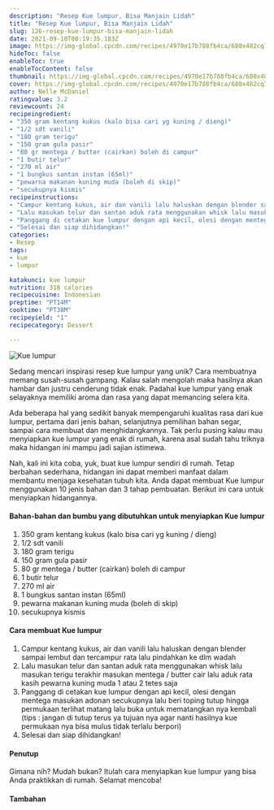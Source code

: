 ```yaml
---
description: "Resep Kue lumpur, Bisa Manjain Lidah"
title: "Resep Kue lumpur, Bisa Manjain Lidah"
slug: 126-resep-kue-lumpur-bisa-manjain-lidah
date: 2021-09-10T00:19:35.183Z
image: https://img-global.cpcdn.com/recipes/4970e17b788fb4ca/680x482cq70/kue-lumpur-foto-resep-utama.jpg
hideToc: false
enableToc: true
enableTocContent: false
thumbnail: https://img-global.cpcdn.com/recipes/4970e17b788fb4ca/680x482cq70/kue-lumpur-foto-resep-utama.jpg
cover: https://img-global.cpcdn.com/recipes/4970e17b788fb4ca/680x482cq70/kue-lumpur-foto-resep-utama.jpg
author: Nelle McDaniel
ratingvalue: 3.2
reviewcount: 24
recipeingredient:
- "350 gram kentang kukus (kalo bisa cari yg kuning / dieng)"
- "1/2 sdt vanili"
- "180 gram terigu"
- "150 gram gula pasir"
- "80 gr mentega / butter (cairkan) boleh di campur"
- "1 butir telur"
- "270 ml air"
- "1 bungkus santan instan (65ml)"
- "pewarna makanan kuning muda (boleh di skip)"
- "secukupnya kismis"
recipeinstructions:
- "Campur kentang kukus, air dan vanili lalu haluskan dengan blender sampai lembut dan tercampur rata lalu pindahkan ke dlm wadah"
- "Lalu masukan telur dan santan aduk rata menggunakan whisk lalu masukan terigu terakhir masukan mentega / butter cair lalu aduk rata kasih pewarna kuning muda 1 atau 2 tetes saja"
- "Panggang di cetakan kue lumpur dengan api kecil, olesi dengan mentega masukan adonan secukupnya lalu beri toping tutup hingga permukaan terlihat matang lalu buka untuk mematangkan nya kembali (tips : jangan di tutup terus ya tujuan nya agar nanti hasilnya kue permukaan nya bisa mulus tidak terlalu berpori)"
- "Selesai dan siap dihidangkan!"
categories:
- Resep
tags:
- kue
- lumpur

katakunci: kue lumpur 
nutrition: 318 calories
recipecuisine: Indonesian
preptime: "PT14M"
cooktime: "PT38M"
recipeyield: "1"
recipecategory: Dessert

---
```



![Kue lumpur](https://img-global.cpcdn.com/recipes/4970e17b788fb4ca/680x482cq70/kue-lumpur-foto-resep-utama.jpg)

Sedang mencari inspirasi resep kue lumpur yang unik? Cara membuatnya memang susah-susah gampang. Kalau salah mengolah maka hasilnya akan hambar dan justru cenderung tidak enak. Padahal kue lumpur yang enak selayaknya memiliki aroma dan rasa yang dapat memancing selera kita.

Ada beberapa hal yang sedikit banyak mempengaruhi kualitas rasa dari kue lumpur, pertama dari jenis bahan, selanjutnya pemilihan bahan segar, sampai cara membuat dan menghidangkannya. Tak perlu pusing kalau mau menyiapkan kue lumpur yang enak di rumah, karena asal sudah tahu triknya maka hidangan ini mampu jadi sajian istimewa.



Nah, kali ini kita coba, yuk, buat kue lumpur sendiri di rumah. Tetap berbahan sederhana, hidangan ini dapat memberi manfaat dalam membantu menjaga kesehatan tubuh kita. Anda dapat membuat Kue lumpur menggunakan 10 jenis bahan dan 3 tahap pembuatan. Berikut ini cara untuk menyiapkan hidangannya.

<!--inarticleads1-->

#### Bahan-bahan dan bumbu yang dibutuhkan untuk menyiapkan Kue lumpur

1. 350 gram kentang kukus (kalo bisa cari yg kuning / dieng)
1. 1/2 sdt vanili
1. 180 gram terigu
1. 150 gram gula pasir
1. 80 gr mentega / butter (cairkan) boleh di campur
1. 1 butir telur
1. 270 ml air
1. 1 bungkus santan instan (65ml)
1. pewarna makanan kuning muda (boleh di skip)
1. secukupnya kismis

<!--inarticleads2-->

#### Cara membuat Kue lumpur

1. Campur kentang kukus, air dan vanili lalu haluskan dengan blender sampai lembut dan tercampur rata lalu pindahkan ke dlm wadah
1. Lalu masukan telur dan santan aduk rata menggunakan whisk lalu masukan terigu terakhir masukan mentega / butter cair lalu aduk rata kasih pewarna kuning muda 1 atau 2 tetes saja
1. Panggang di cetakan kue lumpur dengan api kecil, olesi dengan mentega masukan adonan secukupnya lalu beri toping tutup hingga permukaan terlihat matang lalu buka untuk mematangkan nya kembali (tips : jangan di tutup terus ya tujuan nya agar nanti hasilnya kue permukaan nya bisa mulus tidak terlalu berpori)
1. Selesai dan siap dihidangkan!

#### Penutup

Gimana nih? Mudah bukan? Itulah cara menyiapkan kue lumpur yang bisa Anda praktikkan di rumah. Selamat mencoba!

#### Tambahan



